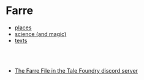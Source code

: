 # Farre

- [places](./places/index.md)
- [science (and magic)](./science/index.md)
- [texts](./texts/index.md)

<br><br>

- [The Farre File in the Tale Foundry discord server](https://discord.com/channels/279715063902896128/536870460890152960/942951040939081802)